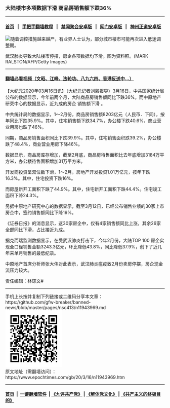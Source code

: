 ### 大陆楼市多项数据下滑 商品房销售额下跌36%
------------------------

#### [首页](https://github.com/gfw-breaker/banned-news/blob/master/README.md) &nbsp;&nbsp;|&nbsp;&nbsp; [手把手翻墙教程](https://github.com/gfw-breaker/guides/wiki) &nbsp;&nbsp;|&nbsp;&nbsp; [禁闻聚合安卓版](https://github.com/gfw-breaker/bn-android) &nbsp;&nbsp;|&nbsp;&nbsp; [网门安卓版](https://github.com/oGate2/oGate) &nbsp;&nbsp;|&nbsp;&nbsp; [神州正道安卓版](https://github.com/SzzdOgate/update) 



<div><img alt="随着调控措施越来越严，有业界人士认为，部分城市楼市可能再次进入低迷调整期。" class="aligncenter wp-post-image" src="https://i.epochtimes.com/assets/uploads/2015/04/1308140734022320.jpg"/>
<div class="red16 caption">
 <p>
  武汉肺炎导致大陆楼市停摆，房企各项数据均下滑。图为资料照。(MARK RALSTON/AFP/Getty Images)
 </p>
</div>
</div><hr/>

#### [翻墙必看视频（文昭、江峰、法轮功、八九六四、香港反送中...）](https://github.com/gfw-breaker/banned-news/blob/master/pages/link3.md)

<div><p>
 【大纪元2020年03月16日讯】（大纪元记者刘毅报导）3月16日，中共国家统计局公布的数据显示，今年前两个月，大陆商品房销售额同比下跌36%。而中原地产研究中心的数据显示，近九成的房企
 <ok href="https://www.epochtimes.com/gb/tag/%E9%94%80%E5%94%AE%E9%A2%9D%E4%B8%8B%E6%BB%91.html">
  销售额下滑
 </ok>
 。
</p>
<p>
 中共统计局的数据显示，1～2月份，商品房销售额8203亿元（人民币．下同），按年同比下跌35.9%。其中，住宅销售额下跌34.7%，办公楼下跌40.6%，商业营业用房也跌了46%。
</p>
<p>
 同期，商品房销售面积同比下跌39.9%。其中，住宅销售面积跌39.2%，办公楼跌了48.4%，商业营业用房下降46%。
</p>
<p>
 数据显示，商品房库存增加，截至2月底，商品房待售面积比去年底增加3184万平方米，办公楼待售面积增加31万平方米。
</p>
<p>
 开发商投资呈双位数下滑，1～2月，房地产开发投资1.01万亿元，按年下跌16.3%。其中，住宅投资下跌16%。
</p>
<p>
 而房屋新开工面积下跌了44.9%。其中，住宅新开工面积下跌44.4%。住宅竣工面积下降24.3%。
</p>
<p>
 另据中原地产研究中心的数据显示，截至3月12日，已经公布销售业绩的30家上市房企中，签约销售额同比下降19%。
</p>
<p>
 《证券日报》的消息显示，这30家房企中，仅有4家销售额同比上涨，其余26家全部同比下滑，占比接近九成。
</p>
<p>
 据克而瑞监测数据显示，在受武汉肺炎打击下，今年2月份，大陆TOP 100 房企实现全口径销售金额3243.3亿元，环比降低43.8%，同比降低37.9%，创下了近几年来单月销售的最低纪录。
</p>
<p>
 中原地产首席分析师张大伟对此表示，武汉肺炎瘟疫致2月份卖房停摆，房企现金流压力较大。
</p>
<p>
 责任编辑：林琮文#
</p>
</div>
<hr/>
手机上长按并复制下列链接或二维码分享本文章：<br/>
https://github.com/gfw-breaker/banned-news/blob/master/pages/nsc413/n11943969.md <br/>
<a href='https://github.com/gfw-breaker/banned-news/blob/master/pages/nsc413/n11943969.md'><img src='https://github.com/gfw-breaker/banned-news/blob/master/pages/nsc413/n11943969.md.png'/></a> <br/>
原文地址（需翻墙访问）：https://www.epochtimes.com/gb/20/3/16/n11943969.htm


------------------------
#### [首页](https://github.com/gfw-breaker/banned-news/blob/master/README.md) &nbsp;|&nbsp; [一键翻墙软件](https://github.com/gfw-breaker/nogfw/blob/master/README.md) &nbsp;| [《九评共产党》](https://github.com/gfw-breaker/9ping.md/blob/master/README.md#九评之一评共产党是什么) | [《解体党文化》](https://github.com/gfw-breaker/jtdwh.md/blob/master/README.md) | [《共产主义的终极目的》](https://github.com/gfw-breaker/gczydzjmd.md/blob/master/README.md)


<img src='http://gfw-breaker.win/banned-news/pages/nsc413/n11943969.md' width='0px' height='0px'/>